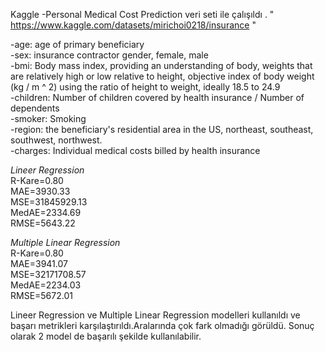 Kaggle -Personal Medical Cost Prediction veri seti ile çalışıldı . " https://www.kaggle.com/datasets/mirichoi0218/insurance "


-age: age of primary beneficiary  
-sex: insurance contractor gender, female, male   
-bmi: Body mass index, providing an understanding of body, weights that are relatively high or low relative to height,
objective index of body weight (kg / m ^ 2) using the ratio of height to weight, ideally 18.5 to 24.9   
-children: Number of children covered by health insurance / Number of dependents  
-smoker: Smoking  
-region: the beneficiary's residential area in the US, northeast, southeast, southwest, northwest.  
-charges: Individual medical costs billed by health insurance 


*Lineer Regression*   
R-Kare=0.80   
MAE=3930.33   
MSE=31845929.13    
MedAE=2334.69   
RMSE=5643.22    

*Multiple Linear Regression*    
R-Kare=0.80   
MAE=3941.07   
MSE=32171708.57   
MedAE=2234.03   
RMSE=5672.01    
    
Lineer Regression ve Multiple Linear Regression modelleri kullanıldı ve başarı metrikleri karşılaştırıldı.Aralarında çok fark olmadığı görüldü. Sonuç olarak 2 model de başarılı şekilde kullanılabilir.
